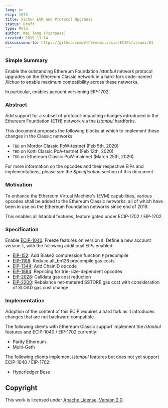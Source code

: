```yaml
---
lang: en
ecip: 1073
title: Xichun EVM and Protocol Upgrades
status: Draft
type: Meta
author: Wei Tang (@sorpaas)
created: 2019-11-14
discussions-to: https://github.com/ethereumclassic/ECIPs/issues/81
---
```


### Simple Summary

Enable the outstanding Ethereum Foundation _Istanbul_ network protocol
upgrades on the Ethereum Classic network in a hard-fork code-named
_Xichun_ to enable maximum compatibility across these networks.

In particular, enables account versioning EIP-1702.

### Abstract

Add support for a subset of protocol-impacting changes introduced in
the Ethereum Foundation (ETH) network via the _Istanbul_ hardforks.

This document proposes the following blocks at which to implement
these changes in the Classic networks:

- `TBD` on Mordor Classic PoW-testnet (Feb 5th, 2020)
- `TBD` on Kotti Classic PoA-testnet (Feb 12th, 2020)
- `TBD` on Ethereum Classic PoW-mainnet (March 25th, 2020)

For more information on the opcodes and their respective EIPs and
implementations, please see the _Specification_ section of this
document.

### Motivation

To enhance the Ethereum Virtual Machine's (EVM) capabilities, various
opcodes shall be added to the Ethereum Classic networks, all of which
have been in use on the Ethereum Foundation networks since end of
2019.

This enables all Istanbul features, feature gated under ECIP-1702 /
EIP-1702.

### Specification

Enable
[ECIP-1040](https://ecips.ethereumclassic.org/ECIPs/ecip-1040). Freeze
features on version `0`. Define a new account version `1`, with the
following additional EIPs enabled:

- [EIP-152](https://eips.ethereum.org/EIPS/eip-152): Add Blake2
  compression function `F` precompile
- [EIP-1108](https://eips.ethereum.org/EIPS/eip-1108): Reduce
  alt_bn128 precompile gas costs
- [EIP-1344](https://eips.ethereum.org/EIPS/eip-1344): Add ChainID
  opcode
- [EIP-1884](https://eips.ethereum.org/EIPS/eip-1884): Repricing for
  trie-size-dependent opcodes
- [EIP-2028](https://eips.ethereum.org/EIPS/eip-2028): Calldata gas
  cost reduction
- [EIP-2200](https://eips.ethereum.org/EIPS/eip-2200): Rebalance
  net-metered SSTORE gas cost with consideration of SLOAD gas cost
  change

### Implementation

Adoption of the content of this ECIP requires a hard fork as it
introduces changes that are not backward compatible.

The following clients with Ethereum Classic support implement the
_Istanbul_ features and ECIP-1040 / EIP-1702 currently:

- Parity Ethereum
- Multi-Geth

The following clients implement _Istanbul_ features but does not yet
support ECIP-1040 / EIP-1702:

- Hyperledger Besu

## Copyright

This work is licensed under [Apache License, Version
2.0](http://www.apache.org/licenses/).
